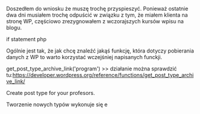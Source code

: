 Doszedłem do wniosku że muszę trochę przyspieszyć. Ponieważ ostatnie dwa dni musiałem trochę odpuścić w związku z tym, że miałem klienta na stronę WP, częściowo zrezygnowałem z wczorajszych kursów wpisu na blogu.

if statement php

Ogólnie jest tak, że jak chcę znaleźć jakąś funkcję, która dotyczy pobierania danych z WP to warto korzystać wczejśniej napisanych funckji.

get_post_type_archive_link('program') >> działanie można sprawdzić tu:https://developer.wordpress.org/reference/functions/get_post_type_archive_link/

Create post type for your profesors.

Tworzenie nowych typów wykonuje się e
